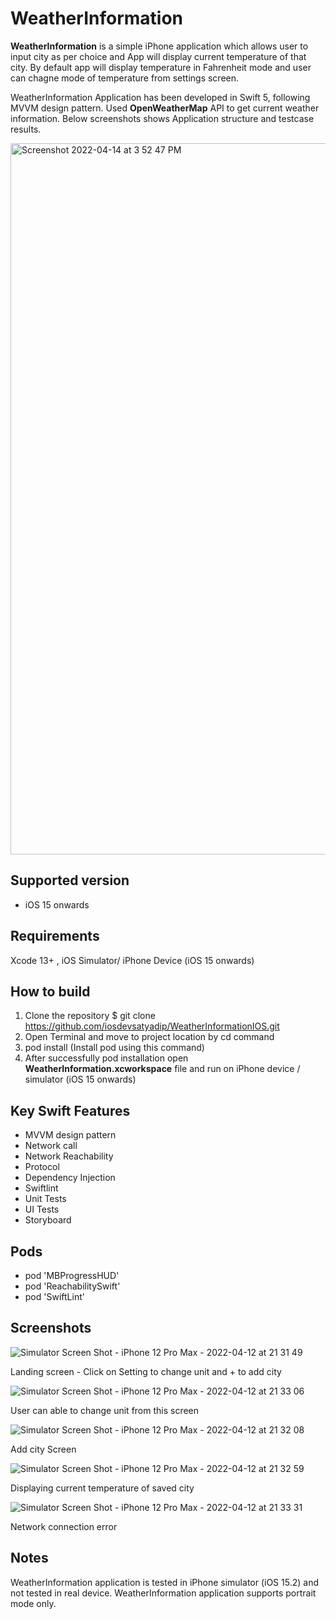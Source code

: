 # WeatherInformation

**WeatherInformation** is a simple iPhone application which allows user to input city as per choice and App will display current temperature of that city. By default app will display temperature in Fahrenheit mode and user can chagne mode of temperature from settings screen.

WeatherInformation Application has been developed in Swift 5, following MVVM design pattern.  Used **OpenWeatherMap** API to get current weather information. Below screenshots shows Application structure and testcase results. 

<img width="1138" alt="Screenshot 2022-04-14 at 3 52 47 PM" src="https://user-images.githubusercontent.com/103572997/163366178-01da7a22-d42f-46c6-aa11-1a814e5143a9.png">
 
## Supported version
- iOS 15 onwards  

## Requirements
 Xcode 13+ , iOS Simulator/ iPhone Device (iOS 15 onwards) 

## How to build

1) Clone the repository
$ git clone https://github.com/iosdevsatyadip/WeatherInformationIOS.git
2) Open Terminal and move to project location by cd command 
3) pod install (Install pod using this command) 
5) After successfully pod installation  open **WeatherInformation.xcworkspace** file and run on iPhone device / simulator (iOS 15 onwards)

## Key Swift Features

* MVVM design pattern 
* Network call 
* Network Reachability
* Protocol
* Dependency Injection
* Swiftlint
* Unit Tests
* UI Tests
* Storyboard 

## Pods 

* pod 'MBProgressHUD'
* pod 'ReachabilitySwift'
* pod 'SwiftLint'
  
## Screenshots

![Simulator Screen Shot - iPhone 12 Pro Max - 2022-04-12 at 21 31 49](https://user-images.githubusercontent.com/103521381/163005848-364afd92-466e-4dd4-a6d7-9b63652015eb.png)

Landing screen - Click on Setting to change unit and + to add city 

![Simulator Screen Shot - iPhone 12 Pro Max - 2022-04-12 at 21 33 06](https://user-images.githubusercontent.com/103521381/163006026-5591bf22-629a-444d-80a1-192e4af7f4b0.png)

User can able to change unit from this screen 

![Simulator Screen Shot - iPhone 12 Pro Max - 2022-04-12 at 21 32 08](https://user-images.githubusercontent.com/103521381/163006163-b2564f1e-880a-4179-8241-5ce88df2de6d.png)

Add city Screen 

![Simulator Screen Shot - iPhone 12 Pro Max - 2022-04-12 at 21 32 59](https://user-images.githubusercontent.com/103521381/163006252-12690849-4209-4e6b-9b31-f0a500cab1e0.png)

Displaying current temperature of saved city 

![Simulator Screen Shot - iPhone 12 Pro Max - 2022-04-12 at 21 33 31](https://user-images.githubusercontent.com/103521381/163006379-62fcbae8-1fcf-4dbf-9e39-8817409daed0.png)

Network connection error 


## Notes 
WeatherInformation application is tested in iPhone simulator (iOS 15.2) and not tested in real device. WeatherInformation application supports portrait mode only. 
